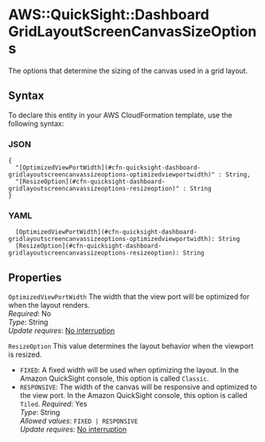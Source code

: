 # AWS::QuickSight::Dashboard GridLayoutScreenCanvasSizeOptions<a name="aws-properties-quicksight-dashboard-gridlayoutscreencanvassizeoptions"></a>

The options that determine the sizing of the canvas used in a grid layout\.

## Syntax<a name="aws-properties-quicksight-dashboard-gridlayoutscreencanvassizeoptions-syntax"></a>

To declare this entity in your AWS CloudFormation template, use the following syntax:

### JSON<a name="aws-properties-quicksight-dashboard-gridlayoutscreencanvassizeoptions-syntax.json"></a>

```
{
  "[OptimizedViewPortWidth](#cfn-quicksight-dashboard-gridlayoutscreencanvassizeoptions-optimizedviewportwidth)" : String,
  "[ResizeOption](#cfn-quicksight-dashboard-gridlayoutscreencanvassizeoptions-resizeoption)" : String
}
```

### YAML<a name="aws-properties-quicksight-dashboard-gridlayoutscreencanvassizeoptions-syntax.yaml"></a>

```
  [OptimizedViewPortWidth](#cfn-quicksight-dashboard-gridlayoutscreencanvassizeoptions-optimizedviewportwidth): String
  [ResizeOption](#cfn-quicksight-dashboard-gridlayoutscreencanvassizeoptions-resizeoption): String
```

## Properties<a name="aws-properties-quicksight-dashboard-gridlayoutscreencanvassizeoptions-properties"></a>

`OptimizedViewPortWidth` <a name="cfn-quicksight-dashboard-gridlayoutscreencanvassizeoptions-optimizedviewportwidth"></a>
The width that the view port will be optimized for when the layout renders\.  
_Required_: No  
_Type_: String  
_Update requires_: [No interruption](https://docs.aws.amazon.com/AWSCloudFormation/latest/UserGuide/using-cfn-updating-stacks-update-behaviors.html#update-no-interrupt)

`ResizeOption` <a name="cfn-quicksight-dashboard-gridlayoutscreencanvassizeoptions-resizeoption"></a>
This value determines the layout behavior when the viewport is resized\.

- `FIXED`: A fixed width will be used when optimizing the layout\. In the Amazon QuickSight console, this option is called `Classic`\.
- `RESPONSIVE`: The width of the canvas will be responsive and optimized to the view port\. In the Amazon QuickSight console, this option is called `Tiled`\.
  _Required_: Yes  
  _Type_: String  
  _Allowed values_: `FIXED | RESPONSIVE`  
  _Update requires_: [No interruption](https://docs.aws.amazon.com/AWSCloudFormation/latest/UserGuide/using-cfn-updating-stacks-update-behaviors.html#update-no-interrupt)
